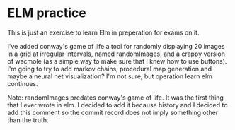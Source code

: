 # ELM practice

This is just an exercise to learn Elm in preperation for exams on it. 

I've added conway's game of life a tool for randomly displaying 20 images in a grid at irregular intervals, named randomImages, and a crappy version of wacmole (as a simple way to make sure that I knew how to use buttons). I'm going to try to add markov chains, procedural map generation and maybe a neural net visualization? I'm not sure, but operation learn elm continues. 

Note: randomImages predates conway's game of life. It was the first thing that I ever wrote in elm. I decided to add it because history and I decided to add this comment so the commit record does not imply something other than the truth. 